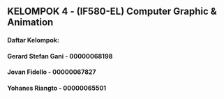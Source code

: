 ## KELOMPOK 4 - (IF580-EL) Computer Graphic & Animation
#### Daftar Kelompok:
#### Gerard Stefan Gani                                 - 00000068198
#### Jovan Fidello                                      - 00000067827
#### Yohanes Riangto                                    - 00000065501
